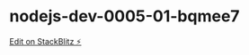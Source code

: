 # nodejs-dev-0005-01-bqmee7

[Edit on StackBlitz ⚡️](https://stackblitz.com/edit/nodejs-dev-0005-01-bqmee7)